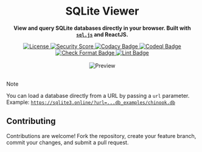 <div align="center">
    <h1>SQLite Viewer</h1>
</div>

<p align="center">
  <b>View and query SQLite databases directly in your browser. Built with <code><a href="https://github.com/sql-js/sql.js" target="_blank">sql.js</a></code> and ReactJS.</b>
</p>

<div align="center">
  <a href="https://github.com/vwh/sqlite-viewer/blob/main/LICENSE">
    <img src="https://img.shields.io/github/license/vwh/sqlite-viewer?label=License" alt="License"/>
  </a>
  <a href="https://snyk.io/test/github/vwh/sqlite-viewer">
    <img src="https://img.shields.io/badge/Security%20Score-A%20%7C%20Good-brightgreen" alt="Security Score"/>
  </a>
  <a href="https://app.codacy.com/gh/vwh/sqlite-viewer/dashboard?utm_source=gh&utm_medium=referral&utm_content=&utm_campaign=Badge_grade">
    <img src="https://app.codacy.com/project/badge/Grade/1a8379b2399b45278a710145f92eab5d" alt="Codacy Badge"/>
  </a>
  <a href="https://github.com/vwh/sqlite-viewer/actions/workflows/codeql.yml">
    <img src="https://github.com/vwh/sqlite-viewer/actions/workflows/codeql.yml/badge.svg" alt="Codeql Badge"/>
  </a>
  <a href="https://github.com/vwh/sqlite-viewer/actions/workflows/format.yml">
    <img src="https://github.com/vwh/sqlite-viewer/actions/workflows/format.yml/badge.svg" alt="Check Format Badge"/>
  </a>
  <a href="https://github.com/vwh/sqlite-viewer/actions/workflows/lint.yml">
    <img src="https://github.com/vwh/sqlite-viewer/actions/workflows/lint.yml/badge.svg" alt="Lint Badge"/>
  </a>
</div>

<br>

<div align="center">
  <img src="https://github.com/user-attachments/assets/4908cfb0-108c-44fb-b461-6b71e5e071ec" alt="Preview">
</div>

<br>

> [!NOTE]
> You can load a database directly from a URL by passing a `url` parameter.<br> Example: [`https://sqlite3.online/?url=...db_examples/chinook.db`](https://sqlite3.online/?url=https://github.com/vwh/sqlite-viewer/raw/main/db_examples/chinook.db)

## Contributing

Contributions are welcome! Fork the repository, create your feature branch, commit your changes, and submit a pull request.
